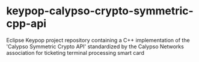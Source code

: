 # keypop-calypso-crypto-symmetric-cpp-api
Eclipse Keypop project repository containing a C++ implementation of the 'Calypso Symmetric Crypto API' standardized by the Calypso Networks association for ticketing terminal processing smart card
